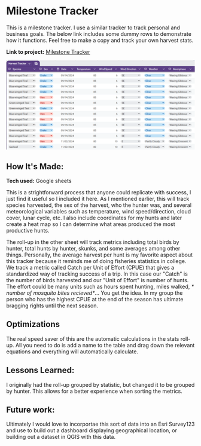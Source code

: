 # Milestone Tracker
This is a milestone tracker. I use a similar tracker to track personal and business goals. The below link includes some dummy rows to demonstrate how it functions. Feel free to make a copy and track your own harvest stats.

**Link to project:** [Milestone Tracker](https://docs.google.com/spreadsheets/d/1KlaT5_7mM8hJa1g3eZ2QefZgmyYuZbgnqYW3Mo0XzDs/edit?usp=sharing)

![Alt](https://github.com/wessholders/Professional-Portfolio/blob/main/Harvest%20Tracker/images/Harvest_Tracker_1.png?raw=true)



## How It's Made:

**Tech used:** Google sheets

This is a strightforward process that anyone could replicate with success, I just find it useful so I included it here. As I mentioned earlier, this will track species harvested, the sex of the harvest, who the hunter was, and several meteorological variables such as temperature, wind speed/direction, cloud cover, lunar cycle, etc. I also include coordinates for my hunts and later create a heat map so I can determine what areas produced the most productive hunts.

The roll-up in the other sheet will track metrics including total birds by hunter, total hunts by hunter, skunks, and some averages among other things. Personally, the average harvest per hunt is my favorite aspect about this tracker because it reminds me of doing fisheries statistics in college. We track a metric called Catch per Unit of Effort (CPUE) that gives a standardized way of tracking success of a trip. In this case our "Catch" is the number of birds harvested and our "Unit of Effort" is number of hunts. The effort could be many units such as hours spent hunting, miles walked, _* number of mosquito bites recieved*_... You get the idea. In my group the person who has the highest CPUE at the end of the season has ultimate bragging rights until the next season.


## Optimizations
The real speed saver of this are the automatic calculations in the stats roll-up. All you need to do is add a name to the table and drag down the relevant equations and everything will automatically calculate.


## Lessons Learned:
I originally had the roll-up grouped by statistic, but changed it to be grouped by hunter. This allows for a better experience when sorting the metrics.


## Future work:
Ultimately I would love to incorportae this sort of data into an Esri Survey123 and use to build out a dashboard displaying geographical location, or building out a dataset in QGIS with this data.

